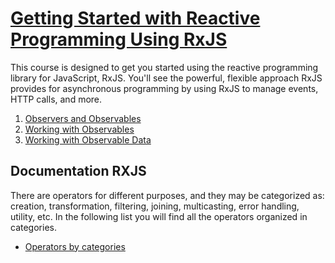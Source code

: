 # [Getting Started with Reactive Programming Using RxJS](https://app.pluralsight.com/library/courses/reactive-programming-rxjs-getting-started/table-of-contents)

This course is designed to get you started using the reactive programming library for JavaScript, RxJS. You'll see the powerful, flexible approach RxJS provides for asynchronous programming by using RxJS to manage events, HTTP calls, and more.

1. [Observers and Observables](https://app.pluralsight.com/course-player?clipId=8805551e-59f8-41ed-94f6-aa7d0e44fbc1)
2. [Working with Observables](https://app.pluralsight.com/course-player?clipId=36d6981d-f1fa-4ad2-9d7e-d7432f8dcfcb)
3. [Working with Observable Data](https://app.pluralsight.com/course-player?clipId=3f2f1dfd-12cd-4506-a13e-7cd38cc6002b)

## Documentation RXJS

There are operators for different purposes, and they may be categorized as: creation, transformation, filtering, joining, multicasting, error handling, utility, etc. In the following list you will find all the operators organized in categories.

 * [Operators by categories](https://rxjs.dev/guide/operators#categories-of-operators)
